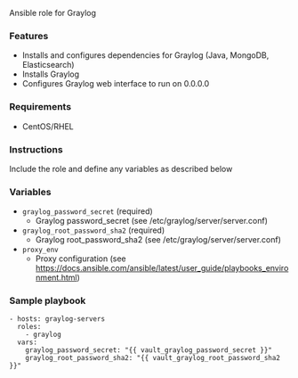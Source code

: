 Ansible role for Graylog

### Features

- Installs and configures dependencies for Graylog (Java, MongoDB, Elasticsearch)
- Installs Graylog
- Configures Graylog web interface to run on 0.0.0.0


### Requirements

- CentOS/RHEL


### Instructions

Include the role and define any variables as described below


### Variables

- `graylog_password_secret` (required)
    - Graylog password_secret (see /etc/graylog/server/server.conf)
- `graylog_root_password_sha2` (required)
    - Graylog root_password_sha2 (see /etc/graylog/server/server.conf)
- `proxy_env`
    - Proxy configuration (see https://docs.ansible.com/ansible/latest/user_guide/playbooks_environment.html)


### Sample playbook

    - hosts: graylog-servers
      roles:
        - graylog
      vars:
        graylog_password_secret: "{{ vault_graylog_password_secret }}"
        graylog_root_password_sha2: "{{ vault_graylog_root_password_sha2 }}"
